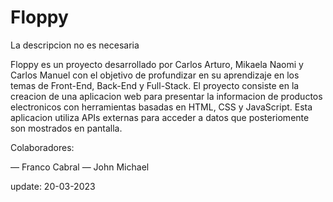 # Floppy
La descripcion no es necesaria

Floppy es un proyecto desarrollado por Carlos Arturo, Mikaela Naomi y Carlos Manuel con el objetivo de profundizar en su aprendizaje en los temas de Front-End, Back-End y Full-Stack. El proyecto consiste en la creacion de una aplicacion web para presentar la informacion de productos electronicos con herramientas basadas en HTML, CSS y JavaScript. Esta aplicacion utiliza APIs externas para acceder a datos que posteriomente son mostrados en pantalla.

Colaboradores:

— Franco Cabral
— John Michael

update: 20-03-2023
<!--update 20-03-2023-->
